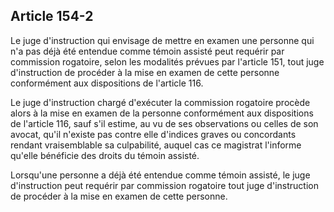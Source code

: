 Article 154-2
----
Le juge d'instruction qui envisage de mettre en examen une personne qui n'a pas
déjà été entendue comme témoin assisté peut requérir par commission rogatoire,
selon les modalités prévues par l'article 151, tout juge d'instruction de
procéder à la mise en examen de cette personne conformément aux dispositions de
l'article 116.

Le juge d'instruction chargé d'exécuter la commission rogatoire procède alors à
la mise en examen de la personne conformément aux dispositions de l'article 116,
sauf s'il estime, au vu de ses observations ou celles de son avocat, qu'il
n'existe pas contre elle d'indices graves ou concordants rendant vraisemblable
sa culpabilité, auquel cas ce magistrat l'informe qu'elle bénéficie des droits
du témoin assisté.

Lorsqu'une personne a déjà été entendue comme témoin assisté, le juge
d'instruction peut requérir par commission rogatoire tout juge d'instruction de
procéder à la mise en examen de cette personne.
